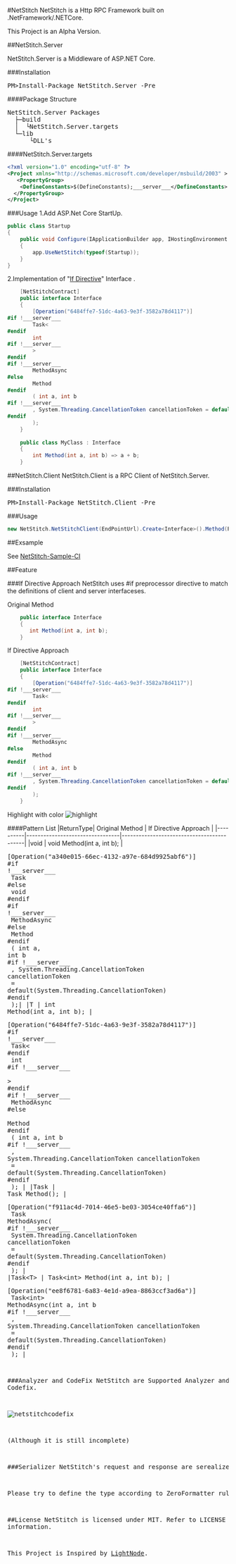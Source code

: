 #NetStitch
NetStitch is a Http RPC Framework built on .NetFramework/.NETCore.

This Project is an Alpha Version.

##NetStitch.Server

NetStitch.Server is a Middleware of ASP.NET Core.

###Installation
<pre>PM>Install-Package NetStitch.Server -Pre</pre>

####Package Structure
<pre>
NetStitch.Server Packages
  ├─build
  │  └NetStitch.Server.targets
  └─lib
      └DLL's
</pre>

####NetStitch.Server.targets
```xml
<?xml version="1.0" encoding="utf-8" ?>
<Project xmlns="http://schemas.microsoft.com/developer/msbuild/2003" >
   <PropertyGroup>
    <DefineConstants>$(DefineConstants);___server___</DefineConstants>
  </PropertyGroup>
</Project>
```



###Usage
1.Add ASP.Net Core StartUp.
```csharp
public class Startup
{
    public void Configure(IApplicationBuilder app, IHostingEnvironment env, ILoggerFactory loggerFactory)
    {
        app.UseNetStitch(typeof(Startup));
    }
}
```

2.Implementation of "[If Directive](https://github.com/nitacore/Readme#if-directive-approach)" Interface .
```csharp
    [NetStitchContract]
    public interface Interface
    {
        [Operation("6484ffe7-51dc-4a63-9e3f-3582a78d4117")]
#if !___server___
        Task<
#endif
        int
#if !___server___
        >
#endif
#if !___server___
        MethodAsync
#else
        Method
#endif
        ( int a, int b
#if !___server___
        , System.Threading.CancellationToken cancellationToken = default(System.Threading.CancellationToken)
#endif
        );
    }
    
    public class MyClass : Interface
    {
        int Method(int a, int b) => a + b;
    }
```

##NetStitch.Client
NetStitch.Client is a RPC Client of NetStitch.Server.

###Installation
<pre>PM>Install-Package NetStitch.Client -Pre</pre>
  
###Usage
```csharp
new NetStitch.NetStitchClient(EndPointUrl).Create<Interface>().Method(Parameter);
```

##Exsample

See [NetStitch-Sample-CI](https://github.com/nitacore/NetStitch-Sample-CI)

##Feature

###If Directive Approach
NetStitch uses #if preprocessor directive to match the definitions of client and server interfaceses.

Original Method
```csharp
    public interface Interface
    {
       int Method(int a, int b);
    }
```

If Directive Approach
```csharp
    [NetStitchContract]
    public interface Interface
    {
        [Operation("6484ffe7-51dc-4a63-9e3f-3582a78d4117")]
#if !___server___
        Task<
#endif
        int
#if !___server___
        >
#endif
#if !___server___
        MethodAsync
#else
        Method
#endif
        ( int a, int b
#if !___server___
        , System.Threading.CancellationToken cancellationToken = default(System.Threading.CancellationToken)
#endif
        );
    }
```

Highlight with color
![highlight](https://cloud.githubusercontent.com/assets/12636774/22738751/0a064dc0-ee4c-11e6-9358-95b0034d5513.png)

####Pattern List
|ReturnType| Original Method | If Directive Approach |
|----------|---------------------------------|-------------------------------------------|
|void      | void Method(int a, int b);      |<pre>        [Operation("a340e015-66ec-4132-a97e-684d9925abf6")]<br>#if !\_\_\_server\_\_\_<br>        Task<br>#else<br>        void<br>#endif<br>#if !\_\_\_server\_\_\_<br>        MethodAsync<br>#else<br>        Method<br>#endif<br>        ( int a, int b<br>#if !\_\_\_server\_\_\_<br>        , System.Threading.CancellationToken cancellationToken<br>         = default(System.Threading.CancellationToken)<br>#endif<br>        );|
|T         | int Method(int a, int b);       |<pre>        [Operation("6484ffe7-51dc-4a63-9e3f-3582a78d4117")]<br>#if !\_\_\_server\_\_\_<br>        Task<<br>#endif<br>        int<br>#if !\_\_\_server\_\_\_<br>        ><br>#endif<br>#if !\_\_\_server\_\_\_<br>        MethodAsync<br>#else<br>        Method<br>#endif<br>        ( int a, int b<br>#if !\_\_\_server\_\_\_<br>        , System.Threading.CancellationToken cancellationToken<br>         = default(System.Threading.CancellationToken)<br>#endif<br>        );                                           |
|Task      | Task Method();                  |<pre>        [Operation("f911ac4d-7014-46e5-be03-3054ce40ffa6")]<br>        Task MethodAsync(<br>#if !\_\_\_server\_\_\_<br>        System.Threading.CancellationToken cancellationToken<br>         = default(System.Threading.CancellationToken)<br>#endif<br>        );                                           |
|Task\<T\> | Task\<int\> Method(int a, int b); |<pre>        [Operation("ee8f6781-6a83-4e1d-a9ea-8863ccf3ad6a")]<br>        Task\<int\> MethodAsync(int a, int b<br>#if !\_\_\_server\_\_\_<br>        , System.Threading.CancellationToken cancellationToken<br>         = default(System.Threading.CancellationToken)<br>#endif<br>        );                                           |

###Analyzer and CodeFix
NetStitch are Supported Analyzer and Codefix.

![netstitchcodefix](https://cloud.githubusercontent.com/assets/12636774/22738784/3149b278-ee4c-11e6-82bd-5d88b762d212.gif)

(Although it is still incomplete)

###Serializer
NetStitch's request and response are serealized by [ZeroFormatter](https://github.com/neuecc/ZeroFormatter).

Please try to define the type according to ZeroFormatter rules.


##License
NetStitch is licensed under MIT. Refer to LICENSE for more information.

This Project is Inspired by [LightNode](https://github.com/neuecc/LightNode).
